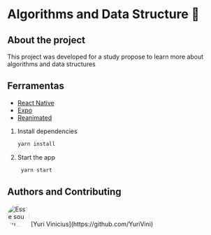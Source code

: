 # Algorithms and Data Structure 👋


## About the project
This project was developed for a study propose to learn more about algorithms and data structures


## Ferramentas

- [React Native](https://reactnative.dev/docs/environment-setup)
- [Expo](https://docs.expo.dev/)
- [Reanimated](https://www.reanimated2.com)


1. Install dependencies

   ```bash
   yarn install
   ```

2. Start the app

   ```bash
    yarn start
   ```

## Authors and Contributing
<img style="border-radius: 50%" src="https://avatars.githubusercontent.com/u/50464472?s=400&u=974e2384be32552e5e75b034500f0d404c4473de&v=4" width="50" title="Esse sou eu">
[Yuri Vinicius](https://github.com/YuriVini)


